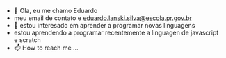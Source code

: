 - 👋 Ola, eu me chamo Eduardo
-  meu email de contato e eduardo.lanski.silva@escola.pr.gov.br
- 🌱 estou interesado em aprender a programar novas linguagens
-  estou aprendendo a programar recentemente a linguagen de javascript e scratch
- 📫 How to reach me ...

<!---
eeddduuaarrdddoolanski/eeddduuaarrdddoolanski is a ✨ special ✨ repository because its `README.md` (this file) appears on your GitHub profile.
You can click the Preview link to take a look at your changes.
--->
